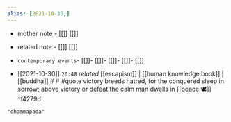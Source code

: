 ```yaml
---
alias: [2021-10-30,]
---
```

- mother note - [[]] [[]]
- related note - [[]] [[]]
- `contemporary events`- [[]]- [[]]- [[]]- [[]]- [[]]

- [[2021-10-30]]  `20:48` _related_ [[escapism]] | [[human knowledge book]] | [[buddha]] # # #quote 
victory breeds hatred,
for the conquered sleep in sorrow;
above victory or defeat the calm man dwells in [[peace 🕊︎]] ^f4279d

```query
"dhammapada"
```